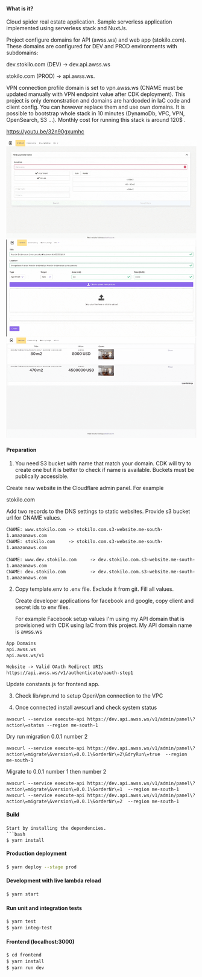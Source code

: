 #### What is it?

Cloud spider real estate application. Sample serverless application implemented using serverless stack and NuxtJs.

Project configure domains for API (awss.ws) and web app (stokilo.com). These domains are configured for DEV and PROD
environments with subdomains:

dev.stokilo.com (DEV) -> dev.api.awss.ws 

stokilo.com (PROD) -> api.awss.ws.


VPN connection profile domain is set to vpn.awss.ws (CNAME must be updated manually with VPN endpoint value after CDK deployment).
This project is only demonstration and domains are hardcoded in IaC code and client config. You can however replace
them and use own domains. It is possible to bootstrap whole stack in 10 minutes (DynamoDb, VPC, VPN, OpenSearch,
S3 ...). Monthly cost for running this stack is around 120$ .

https://youtu.be/32n90gxumhc


![Alt Text](doc/assets/img/1.gif)
![Alt Text](doc/assets/img/2.gif)
![Alt Text](doc/assets/img/3.gif)

#### Preparation

1. You need S3 bucket with name that match your domain. CDK will try to create one but it is better to check if name
is available. Buckets must be publically accessible.

Create new website in the Cloudflare admin panel. For example

   stokilo.com

   Add two records to the DNS settings to static websites. Provide s3 bucket url for CNAME values.

```
CNAME: www.stokilo.com -> stokilo.com.s3-website.me-south-1.amazonaws.com
CNAME: stokilo.com     -> stokilo.com.s3-website.me-south-1.amazonaws.com
 
CNAME: www.dev.stokilo.com     -> dev.stokilo.com.s3-website.me-south-1.amazonaws.com
CNAME: dev.stokilo.com         -> dev.stokilo.com.s3-website.me-south-1.amazonaws.com
```


2. Copy template.env to .env file. Exclude it from git. Fill all values.

   Create developer applications for facebook and google, copy client and secret ids to env files.
 
   For example Facebook setup values I'm using my API domain that is provisioned with CDK using IaC from this project.
   My API domain name is awss.ws

```
App Domains
api.awss.ws
api.awss.ws/v1
```   

```
Website -> Valid OAuth Redirect URIs
https://api.awss.ws/v1/authenticate/oauth-step1
``` 

Update constants.js for frontend app.

3. Check lib/vpn.md to setup OpenVpn connection to the VPC

4. Once connected install awscurl and check system status

```
awscurl --service execute-api https://dev.api.awss.ws/v1/admin/panel\?action\=status --region me-south-1
```

Dry run migration 0.0.1 number 2
```
awscurl --service execute-api https://dev.api.awss.ws/v1/admin/panel\?action\=migrate\&version\=0.0.1\&orderNr\=2\&dryRun\=true  --region me-south-1
```

Migrate to 0.0.1 number 1 then number 2
```
awscurl --service execute-api https://dev.api.awss.ws/v1/admin/panel\?action\=migrate\&version\=0.0.1\&orderNr\=1  --region me-south-1
awscurl --service execute-api https://dev.api.awss.ws/v1/admin/panel\?action\=migrate\&version\=0.0.1\&orderNr\=2  --region me-south-1
```

#### Build

```
Start by installing the dependencies.
```bash
$ yarn install
```

#### Production deployment 
```bash
$ yarn deploy --stage prod
```

#### Development with live lambda reload

```bash
$ yarn start
```

#### Run unit and integration tests

```bash
$ yarn test
$ yarn integ-test
```

#### Frontend (localhost:3000)
```bash
$ cd frontend
$ yarn install
$ yarn run dev
```
